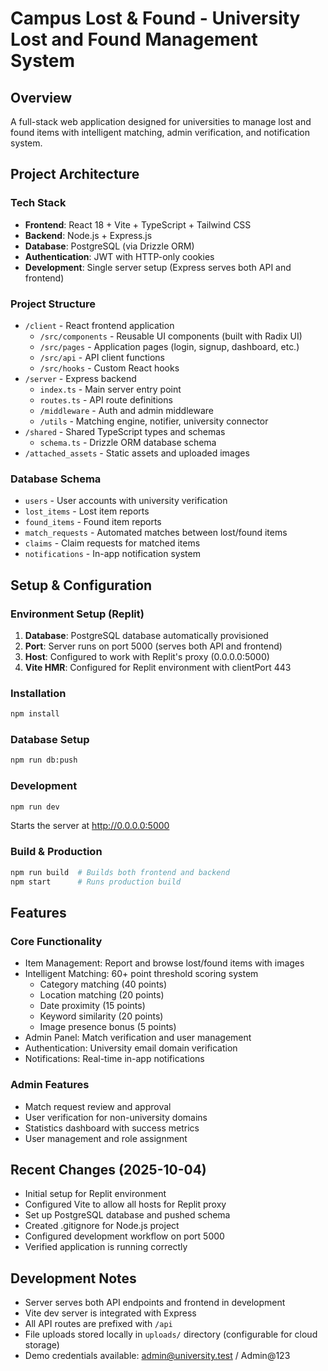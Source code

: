 # Campus Lost & Found - University Lost and Found Management System

## Overview
A full-stack web application designed for universities to manage lost and found items with intelligent matching, admin verification, and notification system.

## Project Architecture

### Tech Stack
- **Frontend**: React 18 + Vite + TypeScript + Tailwind CSS
- **Backend**: Node.js + Express.js
- **Database**: PostgreSQL (via Drizzle ORM)
- **Authentication**: JWT with HTTP-only cookies
- **Development**: Single server setup (Express serves both API and frontend)

### Project Structure
- `/client` - React frontend application
  - `/src/components` - Reusable UI components (built with Radix UI)
  - `/src/pages` - Application pages (login, signup, dashboard, etc.)
  - `/src/api` - API client functions
  - `/src/hooks` - Custom React hooks
- `/server` - Express backend
  - `index.ts` - Main server entry point
  - `routes.ts` - API route definitions
  - `/middleware` - Auth and admin middleware
  - `/utils` - Matching engine, notifier, university connector
- `/shared` - Shared TypeScript types and schemas
  - `schema.ts` - Drizzle ORM database schema
- `/attached_assets` - Static assets and uploaded images

### Database Schema
- `users` - User accounts with university verification
- `lost_items` - Lost item reports
- `found_items` - Found item reports
- `match_requests` - Automated matches between lost/found items
- `claims` - Claim requests for matched items
- `notifications` - In-app notification system

## Setup & Configuration

### Environment Setup (Replit)
1. **Database**: PostgreSQL database automatically provisioned
2. **Port**: Server runs on port 5000 (serves both API and frontend)
3. **Host**: Configured to work with Replit's proxy (0.0.0.0:5000)
4. **Vite HMR**: Configured for Replit environment with clientPort 443

### Installation
```bash
npm install
```

### Database Setup
```bash
npm run db:push
```

### Development
```bash
npm run dev
```
Starts the server at http://0.0.0.0:5000

### Build & Production
```bash
npm run build  # Builds both frontend and backend
npm start      # Runs production build
```

## Features

### Core Functionality
- Item Management: Report and browse lost/found items with images
- Intelligent Matching: 60+ point threshold scoring system
  - Category matching (40 points)
  - Location matching (20 points)
  - Date proximity (15 points)
  - Keyword similarity (20 points)
  - Image presence bonus (5 points)
- Admin Panel: Match verification and user management
- Authentication: University email domain verification
- Notifications: Real-time in-app notifications

### Admin Features
- Match request review and approval
- User verification for non-university domains
- Statistics dashboard with success metrics
- User management and role assignment

## Recent Changes (2025-10-04)
- Initial setup for Replit environment
- Configured Vite to allow all hosts for Replit proxy
- Set up PostgreSQL database and pushed schema
- Created .gitignore for Node.js project
- Configured development workflow on port 5000
- Verified application is running correctly

## Development Notes
- Server serves both API endpoints and frontend in development
- Vite dev server is integrated with Express
- All API routes are prefixed with `/api`
- File uploads stored locally in `uploads/` directory (configurable for cloud storage)
- Demo credentials available: admin@university.test / Admin@123
